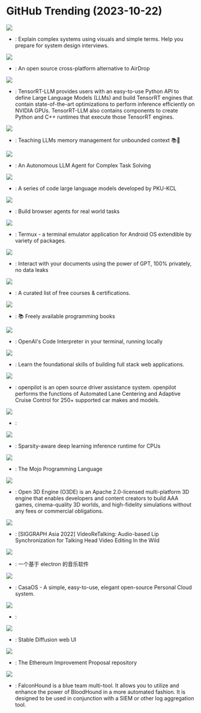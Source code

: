 # GitHub Trending (2023-10-22)

![](https://img.shields.io/badge/none-New%205-green?style=flat-square&logo=appveyor)
- [](https://github.comundefined): Explain complex systems using visuals and simple terms. Help you prepare for system design interviews.

![](https://img.shields.io/badge/Dart-New%20957-green?style=flat-square&logo=appveyor)
- [](https://github.comundefined): An open source cross-platform alternative to AirDrop

![](https://img.shields.io/badge/C%2B%2B-New%20766-green?style=flat-square&logo=appveyor)
- [](https://github.comundefined): TensorRT-LLM provides users with an easy-to-use Python API to define Large Language Models (LLMs) and build TensorRT engines that contain state-of-the-art optimizations to perform inference efficiently on NVIDIA GPUs. TensorRT-LLM also contains components to create Python and C++ runtimes that execute those TensorRT engines.

![](https://img.shields.io/badge/Python-New%20266-green?style=flat-square&logo=appveyor)
- [](https://github.comundefined): Teaching LLMs memory management for unbounded context 📚🦙

![](https://img.shields.io/badge/TypeScript-New%20245-green?style=flat-square&logo=appveyor)
- [](https://github.comundefined): An Autonomous LLM Agent for Complex Task Solving

![](https://img.shields.io/badge/Python-New%20135-green?style=flat-square&logo=appveyor)
- [](https://github.comundefined): A series of code large language models developed by PKU-KCL

![](https://img.shields.io/badge/Python-New%20178-green?style=flat-square&logo=appveyor)
- [](https://github.comundefined): Build browser agents for real world tasks

![](https://img.shields.io/badge/Java-New%2023-green?style=flat-square&logo=appveyor)
- [](https://github.comundefined): Termux - a terminal emulator application for Android OS extendible by variety of packages.

![](https://img.shields.io/badge/Python-New%20173-green?style=flat-square&logo=appveyor)
- [](https://github.comundefined): Interact with your documents using the power of GPT, 100% privately, no data leaks

![](https://img.shields.io/badge/none-New%20410-green?style=flat-square&logo=appveyor)
- [](https://github.comundefined): A curated list of free courses & certifications.

![](https://img.shields.io/badge/none-New%20142-green?style=flat-square&logo=appveyor)
- [](https://github.comundefined): 📚 Freely available programming books

![](https://img.shields.io/badge/Python-New%20186-green?style=flat-square&logo=appveyor)
- [](https://github.comundefined): OpenAI's Code Interpreter in your terminal, running locally

![](https://img.shields.io/badge/TypeScript-New%2014-green?style=flat-square&logo=appveyor)
- [](https://github.comundefined): Learn the foundational skills of building full stack web applications.

![](https://img.shields.io/badge/Python-New%20125-green?style=flat-square&logo=appveyor)
- [](https://github.comundefined): openpilot is an open source driver assistance system. openpilot performs the functions of Automated Lane Centering and Adaptive Cruise Control for 250+ supported car makes and models.

![](https://img.shields.io/badge/Jupyter%20Notebook-New%2037-green?style=flat-square&logo=appveyor)
- [](https://github.comundefined): 

![](https://img.shields.io/badge/Python-New%20124-green?style=flat-square&logo=appveyor)
- [](https://github.comundefined): Sparsity-aware deep learning inference runtime for CPUs

![](https://img.shields.io/badge/none-New%2036-green?style=flat-square&logo=appveyor)
- [](https://github.comundefined): The Mojo Programming Language

![](https://img.shields.io/badge/C%2B%2B-New%2049-green?style=flat-square&logo=appveyor)
- [](https://github.comundefined): Open 3D Engine (O3DE) is an Apache 2.0-licensed multi-platform 3D engine that enables developers and content creators to build AAA games, cinema-quality 3D worlds, and high-fidelity simulations without any fees or commercial obligations.

![](https://img.shields.io/badge/Python-New%2051-green?style=flat-square&logo=appveyor)
- [](https://github.comundefined): [SIGGRAPH Asia 2022] VideoReTalking: Audio-based Lip Synchronization for Talking Head Video Editing In the Wild

![](https://img.shields.io/badge/TypeScript-New%2044-green?style=flat-square&logo=appveyor)
- [](https://github.comundefined): 一个基于 electron 的音乐软件

![](https://img.shields.io/badge/Go-New%2025-green?style=flat-square&logo=appveyor)
- [](https://github.comundefined): CasaOS - A simple, easy-to-use, elegant open-source Personal Cloud system.

![](https://img.shields.io/badge/none-New%2024-green?style=flat-square&logo=appveyor)
- [](https://github.comundefined): 

![](https://img.shields.io/badge/Python-New%2091-green?style=flat-square&logo=appveyor)
- [](https://github.comundefined): Stable Diffusion web UI

![](https://img.shields.io/badge/Solidity-New%2017-green?style=flat-square&logo=appveyor)
- [](https://github.comundefined): The Ethereum Improvement Proposal repository

![](https://img.shields.io/badge/Go-New%2041-green?style=flat-square&logo=appveyor)
- [](https://github.comundefined): FalconHound is a blue team multi-tool. It allows you to utilize and enhance the power of BloodHound in a more automated fashion. It is designed to be used in conjunction with a SIEM or other log aggregation tool.

